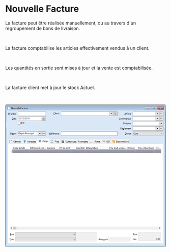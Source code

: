 # Nouvelle Facture


La facture peut être réalisée manuellement, ou au travers d'un regroupement 
 de bons de livraison.


 


La facture comptabilise les articles effectivement vendus à un client.


 


Les quantités en sortie sont mises à jour et la vente est comptabilisée.


 


La facture client met à jour le stock Actuel.


 


![](Facture.png)


